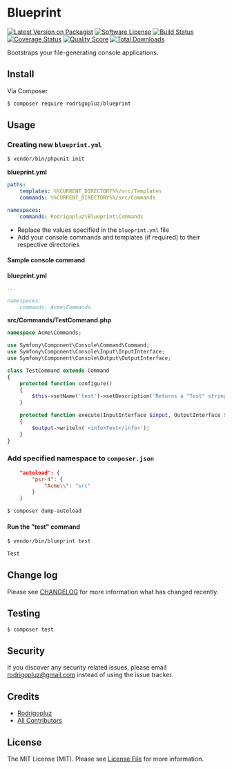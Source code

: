 # Blueprint

[![Latest Version on Packagist][ico-version]][link-packagist]
[![Software License][ico-license]](LICENSE.md)
[![Build Status][ico-travis]][link-travis]
[![Coverage Status][ico-scrutinizer]][link-scrutinizer]
[![Quality Score][ico-code-quality]][link-code-quality]
[![Total Downloads][ico-downloads]][link-downloads]

Bootstraps your file-generating console applications.

## Install

Via Composer

``` bash
$ composer require rodrigopluz/blueprint
```

## Usage

### Creating new `blueprint.yml`

``` bash
$ vendor/bin/phpunit init
```

**blueprint.yml**

``` yml
paths:
    templates: %%CURRENT_DIRECTORY%%/src/Templates
    commands: %%CURRENT_DIRECTORY%%/src/Commands

namespaces:
    commands: Rodrigopluz\Blueprint\Commands
```

* Replace the values specified in the `blueprint.yml` file
* Add your console commands and templates (if required) to their respective directories

#### Sample console command

**blueprint.yml**

``` yml
...

namespaces:
    commands: Acme\Commands
```

**src/Commands/TestCommand.php**

``` php
namespace Acme\Commands;

use Symfony\Component\Console\Command\Command;
use Symfony\Component\Console\Input\InputInterface;
use Symfony\Component\Console\Output\OutputInterface;

class TestCommand extends Command
{
    protected function configure()
    {
        $this->setName('test')->setDescription('Returns a "Test" string');
    }

    protected function execute(InputInterface $input, OutputInterface $output)
    {
        $output->writeln('<info>Test</info>');
    }
}
```

### Add specified namespace to `composer.json`

``` json
    "autoload": {
        "psr-4": {
            "Acme\\": "src"
        }
    }
```

``` bash
$ composer dump-autoload
```

#### Run the "test" command

``` bash
$ vendor/bin/blueprint test

Test

```

## Change log

Please see [CHANGELOG](CHANGELOG.md) for more information what has changed recently.

## Testing

``` bash
$ composer test
```

## Security

If you discover any security related issues, please email rodrigopluz@gmail.com instead of using the issue tracker.

## Credits

- [Rodrigopluz][link-author]
- [All Contributors][link-contributors]

## License

The MIT License (MIT). Please see [License File](LICENSE.md) for more information.

[ico-version]: https://img.shields.io/packagist/v/rodrigopluz/blueprint.svg?style=flat-square
[ico-license]: https://img.shields.io/badge/license-MIT-brightgreen.svg?style=flat-square
[ico-travis]: https://img.shields.io/travis/rodrigopluz/blueprint/master.svg?style=flat-square
[ico-scrutinizer]: https://img.shields.io/scrutinizer/coverage/g/rodrigopluz/blueprint.svg?style=flat-square
[ico-code-quality]: https://img.shields.io/scrutinizer/g/rodrigopluz/blueprint.svg?style=flat-square
[ico-downloads]: https://img.shields.io/packagist/dt/rodrigopluz/blueprint.svg?style=flat-square

[link-packagist]: https://packagist.org/packages/rodrigopluz/blueprint
[link-travis]: https://travis-ci.org/rodrigopluz/blueprint
[link-scrutinizer]: https://scrutinizer-ci.com/g/rodrigopluz/blueprint/code-structure
[link-code-quality]: https://scrutinizer-ci.com/g/rodrigopluz/blueprint
[link-downloads]: https://packagist.org/packages/rodrigopluz/blueprint
[link-author]: https://github.com/rodrigopluz
[link-contributors]: ../../contributors